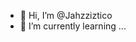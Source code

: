 - 👋 Hi, I’m @Jahzziztico
- 🌱 I’m currently learning ...


<!---
Jahzziztico/Jahzziztico is a ✨ special ✨ repository because its `README.md` (this file) appears on your GitHub profile.
You can click the Preview link to take a look at your changes.
--->
